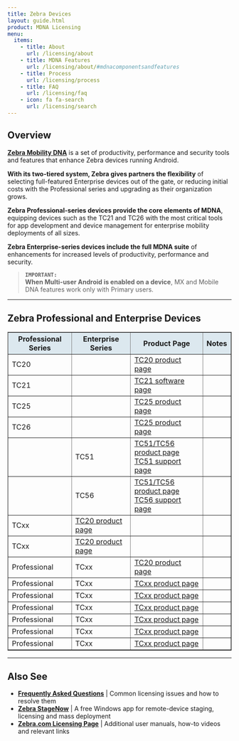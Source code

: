 ```yaml
---
title: Zebra Devices 
layout: guide.html
product: MDNA Licensing
menu:
  items:
    - title: About
      url: /licensing/about
    - title: MDNA Features
      url: /licensing/about/#mdnacomponentsandfeatures
    - title: Process
      url: /licensing/process
    - title: FAQ
      url: /licensing/faq
    - icon: fa fa-search
      url: /licensing/search
---
```


## Overview

**[Zebra Mobility DNA](https://www.zebra.com/us/en/products/software/mobile-computers/mobility-dna.html)** is a set of productivity, performance and security tools and features that enhance Zebra devices running Android. 

**With its two-tiered system, Zebra gives partners the flexibility** of selecting full-featured Enterprise devices out of the gate, or reducing initial costs with the Professional series and upgrading as their organization grows.

**Zebra Professional-series devices provide the core elements of MDNA**, equipping devices such as the TC21 and TC26 with the most critical tools for app development and device management for enterprise mobility deployments of all sizes. 

**Zebra Enterprise-series devices include the full MDNA suite** of enhancements for increased levels of productivity, performance and security.  

> **`IMPORTANT:`<br>When Multi-user Android is enabled on a device**, MX and Mobile DNA features work only with Primary users. 

-----

## Zebra Professional and Enterprise Devices 

<table class="faceliftCenter" style="width:100%" border="1" padding="5px">
<tbody>
  <tr bgcolor="#dce8ef">
    <th>Professional Series</th>
    <th>Enterprise Series</th>
    <th>Product Page</th>
    <th>Notes</th>
  </tr>

  <tr>
  <td>TC20</td>
  <td></td>
   <td><a href="https://www.zebra.com/us/en/products/mobile-computers/handheld/tc20.html">TC20 product page</a></td>
 <td></td>
  </tr>

  <tr>
  <td>TC21</td>
  <td></td>
  <td><a href="https://www.zebra.com/us/en/support-downloads/mobile-computers/handheld/tc21.html">TC21 software page</a></td>
  <td></td>
  </tr>

  <tr>
  <td>TC25</td>
  <td></td>
  <td><a href="https://www.zebra.com/us/en/products/mobile-computers/handheld/tc25.html">TC25 product page</a></td>
  <td></td>
  </tr>

  <tr>
  <td>TC26</td>
  <td></td>
  <td><a href="https://www.zebra.com/us/en/support-downloads/mobile-computers/handheld/tc26.html">TC25 product page</a></td>
  <td></td>
  </tr>

  <tr>
  <td></td>
  <td>TC51</td>
  <td><a href="https://www.zebra.com/us/en/products/mobile-computers/handheld/tc51-tc56.html">TC51/TC56 product page</a><br><a href="https://www.zebra.com/us/en/support-downloads/mobile-computers/handheld/tc51.html">TC51 support page</a></td>
  <td></td>
  </tr>

  <tr>
  <td></td>
  <td>TC56</td>
  <td><a href="https://www.zebra.com/us/en/products/mobile-computers/handheld/tc51-tc56.html">TC51/TC56 product page</a><br><a href="https://www.zebra.com/us/en/support-downloads/mobile-computers/handheld/tc56.html">TC56 support page</a></td>
  <td></td>
  </tr>

  <tr>
  <td>TCxx</td>
  <td><a href="https://www.zebra.com/us/en/products/mobile-computers/handheld/tc20.html">TC20 product page</a></td>
  <td></td>
  <td></td>
  </tr>

  <tr>
  <td>TCxx</td>
  <td><a href="https://www.zebra.com/us/en/products/mobile-computers/handheld/tc20.html">TC20 product page</a></td>
  <td></td>
  <td></td>
  </tr>

  <tr>
  <td>Professional</td>
  <td>TCxx</td>
  <td><a href="https://www.zebra.com/us/en/products/mobile-computers/handheld/tc20.html">TC20 product page</a></td>
  <td></td>
  </tr>

  <tr>
  <td>Professional</td>
  <td>TCxx</td>
  <td><a href="https://www.zebra.com/us/en/products/mobile-computers/handheld/tc20.html">TCxx product page</a></td>
  <td></td>
  </tr>

  <tr>
  <td>Professional</td>
  <td>TCxx</td>
  <td><a href="https://www.zebra.com/us/en/products/mobile-computers/handheld/tc20.html">TCxx product page</a></td>
  <td></td>
  </tr>

  <tr>
  <td>Professional</td>
  <td>TCxx</td>
  <td><a href="https://www.zebra.com/us/en/products/mobile-computers/handheld/tc20.html">TCxx product page</a></td>
  <td></td>
  </tr>

  <tr>
  <td>Professional</td>
  <td>TCxx</td>
  <td><a href="https://www.zebra.com/us/en/products/mobile-computers/handheld/tc20.html">TCxx product page</a></td>
  <td></td>
  </tr>

  <tr>
  <td>Professional</td>
  <td>TCxx</td>
  <td><a href="https://www.zebra.com/us/en/products/mobile-computers/handheld/tc20.html">TCxx product page</a></td>
  <td></td>
  </tr>

  <tr>
  <td>Professional</td>
  <td>TCxx</td>
  <td><a href="https://www.zebra.com/us/en/products/mobile-computers/handheld/tc20.html">TCxx product page</a></td>
  <td></td>
  </tr>

</table>

-----

## Also See

* **[Frequently Asked Questions](../faq)** | Common licensing issues and how to resolve them 
* **[Zebra StageNow](/stagenow)** | A free Windows app for remote-device staging, licensing and mass deployment 
* **[Zebra.com Licensing Page](https://www.zebra.com/us/en/support-downloads/software-licensing.html)** | Additional user manuals, how-to videos and relevant links
